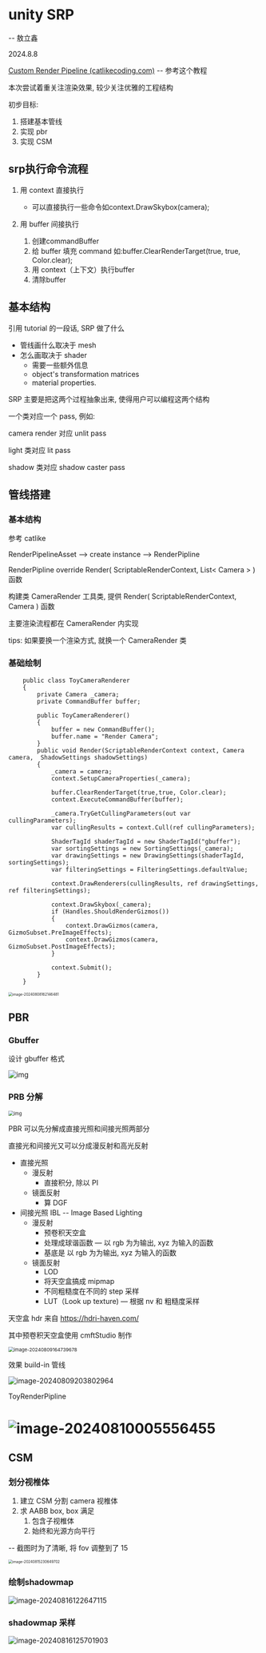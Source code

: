 # unity SRP

-- 敖立鑫

2024.8.8

[Custom Render Pipeline (catlikecoding.com)](https://catlikecoding.com/unity/tutorials/custom-srp/custom-render-pipeline/)  -- 参考这个教程

本次尝试着重关注渲染效果, 较少关注优雅的工程结构

初步目标:

1. 搭建基本管线
2. 实现 pbr
3. 实现 CSM

## srp执行命令流程

1. 用 context 直接执行

   + 可以直接执行一些命令如context.DrawSkybox(camera);

2. 用 buffer 间接执行
   1. 创建commandBuffer 
   2. 给 buffer 填充 command 如:buffer.ClearRenderTarget(true, true, Color.clear);
   3. 用 context（上下文）执行buffer
   4. 清除buffer

## 基本结构

引用 tutorial 的一段话, SRP 做了什么

- 管线画什么取决于 mesh
- 怎么画取决于 shader
  - 需要一些额外信息
  - object's transformation matrices
  - material properties.

SRP 主要是把这两个过程抽象出来, 使得用户可以编程这两个结构







一个类对应一个 pass, 例如:

camera render 对应 unlit pass

light 类对应 lit pass

shadow 类对应 shadow caster pass



## 管线搭建

### 基本结构

参考 catlike

RenderPipelineAsset --> create instance --> RenderPipline

RenderPipline override Render( ScriptableRenderContext, List< Camera > ) 函数

构建类 CameraRender 工具类, 提供 Render( ScriptableRenderContext, Camera ) 函数

主要渲染流程都在 CameraRender 内实现

tips: 如果要换一个渲染方式, 就换一个 CameraRender 类







### 基础绘制

```
    public class ToyCameraRenderer
    {
        private Camera _camera;
        private CommandBuffer buffer;
        
        public ToyCameraRenderer()
        {
            buffer = new CommandBuffer();
            buffer.name = "Render Camera";
        }
        public void Render(ScriptableRenderContext context, Camera camera,  ShadowSettings shadowSettings)
        {
            _camera = camera;
            context.SetupCameraProperties(_camera);
            
            buffer.ClearRenderTarget(true,true, Color.clear);
            context.ExecuteCommandBuffer(buffer);
            
            _camera.TryGetCullingParameters(out var cullingParameters);
            var cullingResults = context.Cull(ref cullingParameters);
            
            ShaderTagId shaderTagId = new ShaderTagId("gbuffer");
            var sortingSettings = new SortingSettings(_camera);
            var drawingSettings = new DrawingSettings(shaderTagId, sortingSettings);
            var filteringSettings = FilteringSettings.defaultValue;
            
            context.DrawRenderers(cullingResults, ref drawingSettings, ref filteringSettings);
            
            context.DrawSkybox(_camera);
            if (Handles.ShouldRenderGizmos()) 
            {
                context.DrawGizmos(camera, GizmoSubset.PreImageEffects);
                context.DrawGizmos(camera, GizmoSubset.PostImageEffects);
            }
            
            context.Submit();
        }
    }
```



<img src="https://aolixin-typora-image.oss-cn-beijing.aliyuncs.com/image-20240808162146481.png" alt="image-20240808162146481" style="zoom:50%;" />

## PBR

### Gbuffer

设计 gbuffer 格式

![img](https://pic1.zhimg.com/80/v2-9989a3487f30ea04b3e966d59243d7be_720w.webp?source=d16d100b)



### PRB 分解

<img src="https://pic2.zhimg.com/80/v2-3491b7ecd5be7defa078cd2dc9c14aa1_720w.png" alt="img" style="zoom: 67%;" />

PBR 可以先分解成直接光照和间接光照两部分

直接光和间接光又可以分成漫反射和高光反射

- 直接光照
  - 漫反射
    - 直接积分, 除以 PI
  - 镜面反射
    - 算 DGF
- 间接光照 IBL -- Image Based Lighting
  - 漫反射
    - 预卷积天空盒
    - 处理成球谐函数 — 以 rgb 为为输出, xyz 为输入的函数
    - 基底是 以 rgb 为为输出, xyz 为输入的函数
  - 镜面反射
    - LOD
    - 将天空盒搞成 mipmap
    - 不同粗糙度在不同的 step 采样
    - LUT（Look up texture) — 根据 nv 和 粗糙度采样



天空盒 hdr 来自 https://hdri-haven.com/

其中预卷积天空盒使用 cmftStudio 制作

<img src="https://aolixin-typora-image.oss-cn-beijing.aliyuncs.com/image-20240809164739678.png" alt="image-20240809164739678" style="zoom: 67%;" />



效果
build-in 管线

![image-20240809203802964](https://aolixin-typora-image.oss-cn-beijing.aliyuncs.com/image-20240809203802964.png)



ToyRenderPipline

![image-20240810005556455](https://aolixin-typora-image.oss-cn-beijing.aliyuncs.com/image-20240810005556455.png)
=======



## CSM

### 划分视椎体

1. 建立 CSM 分割 camera 视椎体
2. 求 AABB box, box 满足
   1. 包含子视椎体
   2. 始终和光源方向平行



-- 截图时为了清晰, 将 fov 调整到了 15

<img src="https://aolixin-typora-image.oss-cn-beijing.aliyuncs.com/image-20240815230649702.png" alt="image-20240815230649702" style="zoom: 50%;" />





### 绘制shadowmap

![image-20240816122647115](https://aolixin-typora-image.oss-cn-beijing.aliyuncs.com/image-20240816122647115.png)



### shadowmap 采样

![image-20240816125701903](https://aolixin-typora-image.oss-cn-beijing.aliyuncs.com/image-20240816125701903.png)
